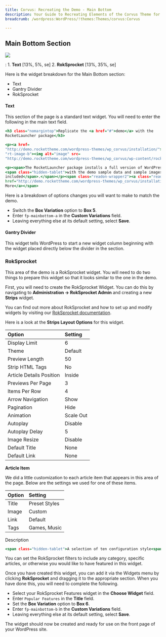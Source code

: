 ```yaml
---
title: Corvus: Recreating the Demo - Main Bottom
description: Your Guide to Recreating Elements of the Corvus Theme for WordPress
breadcrumb: /wordpress:WordPress/!themes:Themes/corvus:Corvus

---
```


Main Bottom Section
-----

![][demo]

:   1. **Text** [13%, 5%, se]
    2. **RokSprocket** [13%, 35%, se]

Here is the widget breakdown for the Main Bottom section:

* Text
* Gantry Divider
* RokSprocket

#### Text

This section of the page is a standard text widget. You will need to enter the following in the main text field.

~~~ .html
<h3 class="nomargintop">Replicate the <a href="#">demo</a> with the
RocketLauncher package</h3>

<p><a href=
"http://demo.rockettheme.com/wordpress-themes/wp_corvus/installation/"><span class=
"rt-image-b"><img alt="image" src=
"http://demo.rockettheme.com/wordpress-themes/wp_corvus/wp-content/rockettheme/rt_corvus_wp/frontpage/mainbottom-a/img1.jpg"></span></a></p>

<p><span>The RocketLauncher package installs a full version of WordPress
<span class="hidden-tablet">with the demo sample data and sample images
included</span>.</span></p><span class="readon-wrapper2"><a class="readon"
href="http://demo.rockettheme.com/wordpress-themes/wp_corvus/installation/">Read
More</a></span>
~~~

Here is a breakdown of options changes you will want to make to match the demo.

* Switch the **Box Variation** option to **Box 5**.
* Enter `fp-mainbottom-a` in the **Custom Variations** field.
* Leaving everything else at its default setting, select **Save**.

#### Gantry Divider

This widget tells WordPress to start a new widget column beginning with the widget placed directly below the divider in the section.

### RokSprocket

This area of the demo is a RokSprocket widget. You will need to do two things to prepare this widget so that it looks similar to the one in the demo.

First, you will need to create the RokSprocket Widget. You can do this by navigating to **Administration -> RokSprocket Admin** and creating a new **Strips** widget.

You can find out more about RokSprocket and how to set up and modify widgets by visiting our [RokSprocket documentation][roksprocket].

Here is a look at the **Strips Layout Options** for this widget.

| Option                   | Setting   |  
| :----------------------- | :-------- |  
| Display Limit            | 6         |  
| Theme                    | Default   |  
| Preview Length           | 50        |  
| Strip HTML Tags          | No        |  
| Article Details Position | Inside    |  
| Previews Per Page        | 3         |  
| Items Per Row            | 4         |  
| Arrow Navigation         | Show      |  
| Pagination               | Hide      |  
| Animation                | Scale Out |  
| Autoplay                 | Disable   |  
| Autoplay Delay           | 5         |  
| Image Resize             | Disable   |  
| Default Title            | None      |  
| Default Link             | None      |  

**Article Item**

We did a little customization to each article item that appears in this area of the page. Below are the settings we used for one of these items.

| Option                   | Setting   |  
| :----------------------- | :-------- |  
| Title | Preset Styles |
| Image | Custom |
| Link | Default |
| Tags | Games, Music |

Description

~~~ .html
<span class="hidden-tablet">A selection of ten configuration style<span class="visible-large"> variation</span>s.</span><span class="visible-tablet">10 preset styles.</span>
~~~

You can set the RokSprocket filters to include any category, specific articles, or otherwise you would like to have featured in this widget.

Once you have created this widget, you can add it via the Widgets menu by clicking **RokSprocket** and dragging it to the appropriate section. When you have done this, you will need to complete the following.

* Select your RokSprocket Features widget in the **Choose Widget** field.
* Enter `Popular Features` in the **Title** field.
* Set the **Box Variation** option to **Box 6**.
* Enter `fp-mainbottom-b` in the **Custom Variations** field.
* Leaving everything else at its default setting, select **Save**.

The widget should now be created and ready for use on the front page of your WordPress site.

[demo]: assets/demo_6.jpeg
[roksprocket]: ../../plugins/roksprocket/